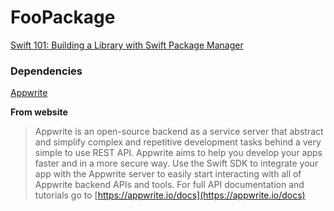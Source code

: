 # FooPackage

[Swift 101: Building a Library with Swift Package Manager](https://dev.to/appwrite/swift-101-building-a-library-with-swift-package-manager-46h)


### Dependencies

[Appwrite](https://github.com/appwrite/sdk-for-swift/)

**From website**
> Appwrite is an open-source backend as a service server that abstract and simplify complex and repetitive development tasks behind a very simple to use REST API.
> Appwrite aims to help you develop your apps faster and in a more secure way.
> Use the Swift SDK to integrate your app with the Appwrite server to easily start interacting with all of Appwrite backend APIs and tools. 
> For full API documentation and tutorials go to [https://appwrite.io/docs](https://appwrite.io/docs)
